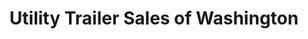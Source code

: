 ---
title: "Utility Trailer Sales of Washington"
url: /auburn/utility-trailer-sales-of-washington/
shop: car
---